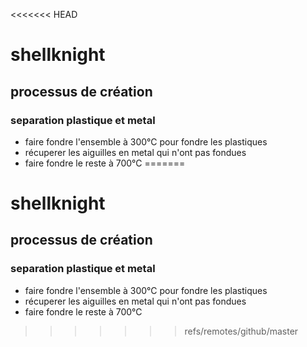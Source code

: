 <<<<<<< HEAD
# shellknight
## processus de création
### separation plastique et metal
 - faire fondre l'ensemble à 300°C pour fondre les plastiques
 - récuperer les aiguilles en metal qui n'ont pas fondues
 - faire fondre le reste à 700°C
=======
# shellknight
## processus de création
### separation plastique et metal
 - faire fondre l'ensemble à 300°C pour fondre les plastiques
 - récuperer les aiguilles en metal qui n'ont pas fondues
 - faire fondre le reste à 700°C
>>>>>>> refs/remotes/github/master
 